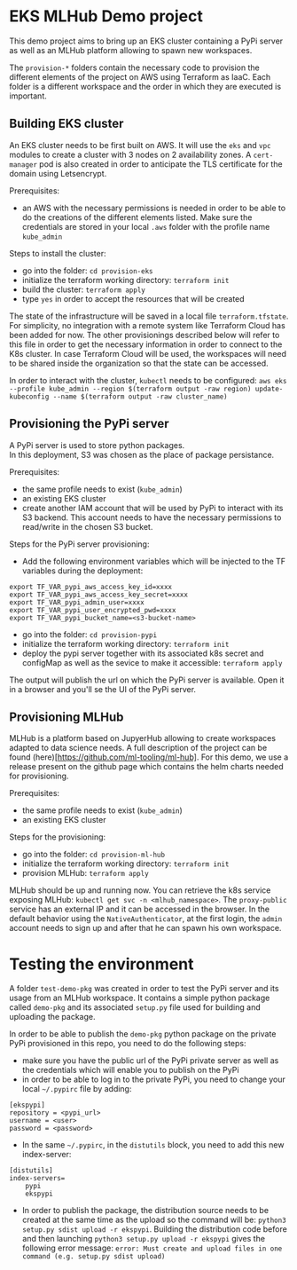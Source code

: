 # EKS MLHub Demo project

This demo project aims to bring up an EKS cluster containing a PyPi server as well as an MLHub platform allowing to spawn new workspaces.


The `provision-*` folders contain the necessary code to provision the different elements of the project on AWS using Terraform as IaaC. Each folder is a different workspace and the order in which they are executed is important.

## Building EKS cluster

An EKS cluster needs to be first built on AWS. It will use the `eks` and `vpc` modules to create a cluster with 3 nodes on 2 availability zones. A `cert-manager` pod is also created in order to anticipate the TLS certificate for the domain using Letsencrypt.

Prerequisites:
- an AWS with the necessary permissions is needed in order to be able to do the creations of the different elements listed. Make sure the credentials are stored in your local `.aws` folder with the profile name `kube_admin`

Steps to install the cluster:
- go into the folder: `cd provision-eks`
- initialize the terraform working directory: `terraform init`
- build the cluster: `terraform apply`
- type `yes` in order to accept the resources that will be created

The state of the infrastructure will be saved in a local file `terraform.tfstate`. For simplicity, no integration with a remote system like Terraform Cloud has been added for now. The other provisionings described below will refer to this file in order to get the necessary information in order to connect to the K8s cluster. In case Terraform Cloud will be used, the workspaces will need to be shared inside the organization so that the state can be accessed.


In order to interact with the cluster, `kubectl` needs to be configured: `aws eks --profile kube_admin --region $(terraform output -raw region) update-kubeconfig --name $(terraform output -raw cluster_name)`

## Provisioning the PyPi server

A PyPi server is used to store python packages.  
In this deployment, S3 was chosen as the place of package persistance.  

Prerequisites:
- the same profile needs to exist (`kube_admin`)
- an existing EKS cluster
- create another IAM account that will be used by PyPi to interact with its S3 backend. This account needs to have the necessary permissions to read/write in the chosen S3 bucket.

Steps for the PyPi server provisioning:
- Add the following environment variables which will be injected to the TF variables during the deployment:
```
export TF_VAR_pypi_aws_access_key_id=xxxx
export TF_VAR_pypi_aws_access_key_secret=xxxx
export TF_VAR_pypi_admin_user=xxxx
export TF_VAR_pypi_user_encrypted_pwd=xxxx
export TF_VAR_pypi_bucket_name=<s3-bucket-name>
```
- go into the folder: `cd provision-pypi`
- initialize the terraform working directory: `terraform init`
- deploy the pypi server together with its associated k8s secret and configMap as well as the sevice to make it accessible: `terraform apply`

The output will publish the url on which the PyPi server is available. Open it in a browser and you'll se the UI of the PyPi server.

## Provisioning MLHub

MLHub is a platform based on JupyerHub allowing to create workspaces adapted to data science needs. A full description of the project can be found (here)[https://github.com/ml-tooling/ml-hub]. For this demo, we use a release present on the github page which contains the helm charts needed for provisioning.

Prerequisites:
- the same profile needs to exist (`kube_admin`)
- an existing EKS cluster

Steps for the provisioning:
- go into the folder: `cd provision-ml-hub`
- initialize the terraform working directory: `terraform init`
- provision MLHub: `terraform apply`

MLHub should be up and running now. You can retrieve the k8s service exposing MLHub: `kubectl get svc -n <mlhub_namespace>`. The `proxy-public` service has an external IP and it can be accessed in the browser. In the default behavior using the `NativeAuthenticator`, at the first login, the `admin` account needs to sign up and after that he can spawn his own workspace.

# Testing the environment

A folder `test-demo-pkg` was created in order to test the PyPi server and its usage from an MLHub workspace. It contains a simple python package called `demo-pkg` and its associated `setup.py` file used for building and uploading the package.

In order to be able to publish the `demo-pkg` python package on the private PyPi provisioned in this repo, you need to do the following steps:
- make sure you have the public url of the PyPi private server as well as the credentials which will enable you to publish on the PyPi
- in order to be able to log in to the private PyPi, you need to change your local `~/.pypirc` file by adding:
```
[ekspypi]
repository = <pypi_url>
username = <user>
password = <password>
```
- In the same `~/.pypirc`, in the `distutils` block, you need to add this new index-server:
```
[distutils]
index-servers=
    pypi
    ekspypi
```
- In order to publish the package, the distribution source needs to be created at the same time as the upload so the command will be: `python3 setup.py sdist upload -r ekspypi`. Building the distribution code before and then launching `python3 setup.py upload -r ekspypi` gives the following error message: `error: Must create and upload files in one command (e.g. setup.py sdist upload)`